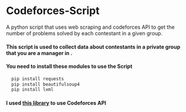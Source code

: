 # Codeforces-Script
A python script that uses web scraping and codeforces API to get the number of problems solved by each contestant in a given group.

<h4>This script is used to collect data about contestants in a private group that you are a manager in .</h4>

<h4>You need to install these modules to use the Script</h4>

```py
  pip install requests
  pip install beautifulsoup4
  pip install lxml
```

<h4>I used <a href="https://github.com/VadVergasov/CodeforcesApiPy">this library</a> to use Codeforces API </h4>


